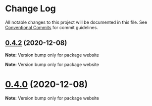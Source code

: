 # Change Log

All notable changes to this project will be documented in this file.
See [Conventional Commits](https://conventionalcommits.org) for commit guidelines.

## [0.4.2](https://github.com/myWsq/scroom/compare/v0.4.1...v0.4.2) (2020-12-08)

**Note:** Version bump only for package website







**Note:** Version bump only for package website





# [0.4.0](https://github.com/myWsq/scroom/compare/v0.0.0...v0.4.0) (2020-12-08)

**Note:** Version bump only for package website
